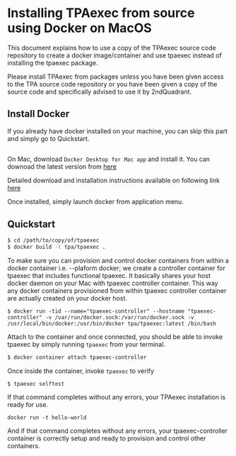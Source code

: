 # Installing TPAexec from source using Docker on MacOS

This document explains how to use a copy of the TPAexec source code
repository to create a docker image/container and use tpaexec instead
of installing the tpaexec package.

Please install TPAexec from packages unless you have been given access
to the TPA source code repository or you have been given a copy of the
source code and specifically advised to use it by 2ndQuadrant.

## Install Docker
If you already have docker installed on your machine, you can skip this
part and simply go to Quickstart.

##
On Mac, download `Docker Desktop for Mac app` and install it. You can 
downoad the latest version from [here](https://desktop.docker.com/mac/stable/Docker.dmg)

Detailed download and installation instructions available on following
link [here](https://hub.docker.com/editions/community/docker-ce-desktop-mac/)

Once installed, simply launch docker from application menu.

## Quickstart

```bash
$ cd /path/to/copy/of/tpaexec
$ docker build -t tpa/tpaexec .
```

To make sure you can provision and control docker containers from within a docker
container i.e. --plaform docker; we create a controller container for tpaexec
that includes functional tpaexec. It basically shares your host docker daemon on
your Mac with tpaexec controller container. This way any docker containers provisioned
from within tpaexec controller container are actually created on your docker host.

```
$ docker run -tid --name="tpaexec-controller" --hostname "tpaexec-controller" -v /var/run/docker.sock:/var/run/docker.sock -v /usr/local/bin/docker:/usr/bin/docker tpa/tpaexec:latest /bin/bash
```

Attach to the container and once connected, you should be able to invoke tpaexec
by simply running `tpaexec` from your terminal.

```bash
$ docker container attach tpaexec-controller
```
Once inside the container, invoke `tpaexec` to verify
```
$ tpaexec selftest
```

If that command completes without any errors, your TPAexec installation
is ready for use.

``
docker run -t hello-world
``

And if that command completes without any errors, your tpaexec-controller container
is correctly setup and ready to provision and control other containers.
